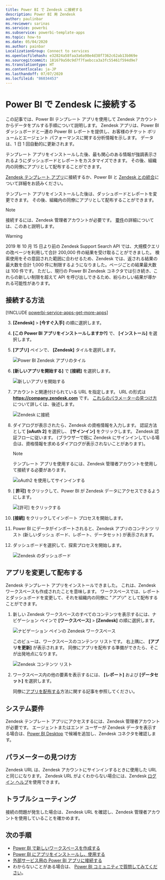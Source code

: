 ```yaml
---
title: Power BI で Zendesk に接続する
description: Power BI 用 Zendesk
author: paulinbar
ms.reviewer: sarinas
ms.service: powerbi
ms.subservice: powerbi-template-apps
ms.topic: how-to
ms.date: 05/04/2020
ms.author: painbar
LocalizationGroup: Connect to services
ms.openlocfilehash: e32824a58faa3a6a98e4d38f7362c62ab13b069e
ms.sourcegitcommit: 181679a50c9d7f7faebcca3a3fc55461f594d9e7
ms.translationtype: HT
ms.contentlocale: ja-JP
ms.lasthandoff: 07/07/2020
ms.locfileid: "86034453"
---
```

# <a name="connect-to-zendesk-with-power-bi"></a>Power BI で Zendesk に接続する

この記事では、Power BI テンプレート アプリを使用して Zendesk アカウントからデータをプルする手順について説明します。 Zendesk アプリは、Power BI ダッシュボードと一連の Power BI レポートを提供し、お客様のチケット ボリュームとエージェント パフォーマンスに関する分析情報を示します。 データは、1 日 1 回自動的に更新されます。 

テンプレート アプリをインストールした後、最も関心のある情報が強調表示されるようにダッシュボードとレポートをカスタマイズできます。 その後、組織内の同僚にアプリとして配布することができます。

[Zendesk テンプレート アプリ](https://app.powerbi.com/getdata/services/zendesk)に接続するか、Power BI と [Zendesk との統合](https://powerbi.microsoft.com/integrations/zendesk)について詳細をお読みください。

テンプレート アプリをインストールした後は、ダッシュボードとレポートを変更できます。 その後、組織内の同僚にアプリとして配布することができます。

>[!NOTE]
>接続するには、Zendesk 管理者アカウントが必要です。 [要件](#system-requirements)の詳細については、このあと説明します。

>[!WARNING]
>2019 年 10 月 15 日より前の Zendesk Support Search API では、大規模クエリの改ページを利用して合計 200,000 件の結果を受け取ることができました。 検索使用をその意図された範囲に合わせるため、Zendesk では、返される結果の最大数を合計 1,000 件に制限するようになりました。ページごとの結果最大数は 100 件です。 ただし、現行の Power BI Zendesk コネクタでは引き続き、これらの新しい制限を超えて API を呼び出しできるため、紛らわしい結果が導かれる可能性があります。

## <a name="how-to-connect"></a>接続する方法

[!INCLUDE [powerbi-service-apps-get-more-apps](../includes/powerbi-service-apps-get-more-apps.md)]

3. **[Zendesk]** \> **[今すぐ入手]** の順に選択します。
4. **[この Power BI アプリをインストールしますか?]** で、 **[インストール]** を選択します。
4. **[アプリ]** ペインで、 **[Zendesk]** タイルを選択します。

    ![Power BI Zendesk アプリのタイル](media/service-connect-to-zendesk/power-bi-zendesk-tile.png)

6. **[新しいアプリを開始する]** で **[接続]** を選択します。

    ![新しいアプリを開始する](media/service-connect-to-zendesk/power-bi-new-app-connect-get-started.png)

4. アカウントと関連付けられている URL を指定します。 URL の形式は **https://company.zendesk.com** です。 [これらのパラメーターの見つけ方](#finding-parameters)について詳しくは、後述します。
   
   ![Zendesk に接続](media/service-connect-to-zendesk/pbi_zendeskconnect.png)

5. ダイアログが表示されたら、Zendesk の資格情報を入力します。  認証方法として **[oAuth 2]** を選択し、 **[サインイン]** をクリックします。 Zendesk 認証フローに従います。 (ブラウザーで既に Zendesk にサインインしている場合は、資格情報を求めるダイアログが表示されないことがあります)。
   
   > [!NOTE]
   > テンプレート アプリを使用するには、Zendesk 管理者アカウントを使用して接続する必要があります。 
   > 
   
   ![oAuth2 を使用してサインインする](media/service-connect-to-zendesk/pbi_zendesksignin.png)
6. [ **許可]** をクリックして、Power BI が Zendesk データにアクセスできるようにします。
   
   ![[許可] をクリックする](media/service-connect-to-zendesk/zendesk2.jpg)
7. **[接続]** をクリックしてインポート プロセスを開始します。 
8. Power BI にデータがインポートされると、Zendesk アプリのコンテンツ リスト (新しいダッシュ ボード、レポート、データセット) が表示されます。
9. ダッシュボードを選択して、探索プロセスを開始します。

    ![Zendesk のダッシュボード](media/service-connect-to-zendesk/power-bi-zendesk-dashboard.png)
   
## <a name="modify-and-distribute-your-app"></a>アプリを変更して配布する

Zendesk テンプレート アプリをインストールできました。 これは、Zendesk ワークスペースも作成されたことを意味します。 ワークスペースでは、レポートとダッシュボードを変更して、それを組織内の同僚に "*アプリ*" として配布することができます。 

1. 新しい Zendesk ワークスペースのすべてのコンテンツを表示するには、ナビゲーション ペインで **[ワークスペース]**  >  **[Zendesk]** の順に選択します。 

    ![ナビゲーション ペインの Zendesk ワークスペース](media/service-connect-to-zendesk/power-bi-zendesk-workspace-left-nav.png)

    このビューは、ワークスペースのコンテンツ リストです。 右上隅に、 **[アプリを更新]** が表示されます。 同僚にアプリを配布する準備ができたら、そこが出発地点になります。 

    ![Zendesk コンテンツ リスト](media/service-connect-to-zendesk/power-bi-zendesk-content-list.png)

2. ワークスペース内の他の要素を表示するには、 **[レポート]** および **[データセット]** を選択します。

    同僚に[アプリを配布する](../collaborate-share/service-create-distribute-apps.md)方法に関する記事を参照してください。

## <a name="system-requirements"></a>システム要件
Zendesk テンプレート アプリにアクセスするには、Zendesk 管理者アカウントが必要です。 エージェントまたはエンド ユーザーが Zendesk データを表示する場合は、[Power BI Desktop](desktop-connect-to-data.md) で候補を追加し、Zendesk コネクタを確認します。

## <a name="finding-parameters"></a>パラメーターの見つけ方
Zendesk URL は、Zendesk アカウントにサインインするときに使用した URL と同じになります。 Zendesk URL がよくわからない場合には、Zendesk [ログイン ヘルプ](https://www.zendesk.com/login/)を使用できます。

## <a name="troubleshooting"></a>トラブルシューティング
接続の問題が発生した場合は、Zendesk URL を確認し、Zendesk 管理者アカウントを使用していることを確かめます。

## <a name="next-steps"></a>次の手順

* [Power BI で新しいワークスペースを作成する](../collaborate-share/service-create-the-new-workspaces.md)
* [Power BI にアプリをインストールし、使用する](../consumer/end-user-apps.md)
* [外部サービス用の Power BI アプリに接続する](service-connect-to-services.md)
* わからないことがある場合は、 [Power BI コミュニティで質問してみてください](https://community.powerbi.com/)。
